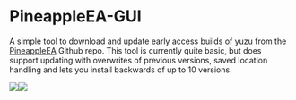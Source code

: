# PineappleEA-GUI
A simple tool to download and update early access builds of yuzu from the [PineappleEA](https://github.com/pineappleEA/pineapple-src "PineappleEA") Github repo. This tool is currently quite basic, but does support updating with overwrites of previous versions, saved location handling and lets you install backwards of up to 10 versions.


![](https://github.com/matmat37000/PineappleEA-GUI/blob/main/Demo1.png?raw=true)![](https://github.com/matmat37000/PineappleEA-GUI/blob/main/Demo2.png?raw=true)
